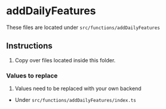 # addDailyFeatures

These files are located under `src/functions/addDailyFeatures`

## Instructions

1. Copy over files located inside this folder.

### Values to replace

1. Values need to be replaced with your own backend

- Under `src/functions/addDailyFeatures/index.ts`
